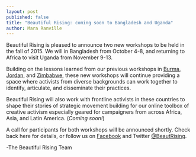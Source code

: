 ```yaml
---
layout: post
published: false
title: "Beautiful Rising: coming soon to Bangladesh and Uganda"
author: Mara Ranville
---
```



Beautiful Rising is pleased to announce two new workshops to be held in the fall of 2015. We will in Bangladesh from October 4-8, and returning to Africa to visit Uganda from November 9-13. 

Building on the lessons learned from our previous workshops in [Burma](https://beautifulrising.org/2015/02/17/17-myanmar/), [Jordan](https://beautifulrising.org/2015/05/12/troublemaker-s-workshop-in-amman/), and [Zimbabwe](https://beautifulrising.org/2015/06/30/zimbabwe-beautiful-rising-a-recap/), these new workshops will continue providing a space where activists from diverse backgrounds can work together to identify, articulate, and disseminate their practices.

Beautiful Rising will also work with frontline activists in these countries to shape their stories of strategic movement building for our online toolbox of creative activism especially geared for campaigners from across Africa, Asia, and Latin America. (_Coming soon!_)

A call for participants for both workshops will be announced shortly. Check back here for details, or follow us on [Facebook](https://www.facebook.com/BeautifulRising) and Twitter [@BeautRising](https://twitter.com/BeautRising).

-The Beautiful Rising Team
